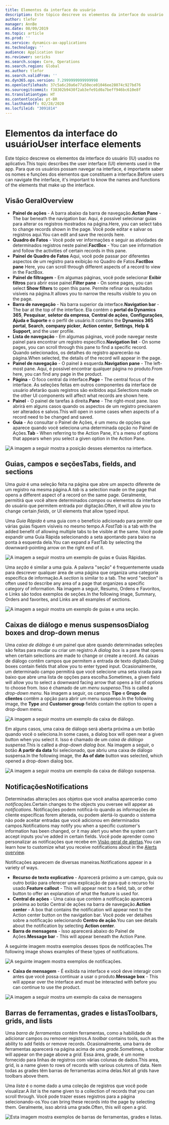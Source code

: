 ```yaml
---
title: Elementos da interface do usuário
description: Este tópico descreve os elementos da interface do usuário (IU) usados no aplicativo.
author: tlefor
manager: AnnBe
ms.date: 08/09/2019
ms.topic: article
ms.prod: ''
ms.service: dynamics-ax-applications
ms.technology: ''
audience: Application User
ms.reviewer: sericks
ms.search.scope: Core, Operations
ms.search.region: Global
ms.author: tlefor
ms.search.validFrom: ''
ms.dyn365.ops.version: 7.2999999999999998
ms.openlocfilehash: 37c5a6c20a6e77a50ece01046ee28074c927bd76
ms.sourcegitcommit: f38302b9430f2ab3efe91d0a7beff946bc610e8f
ms.translationtype: HT
ms.contentlocale: pt-BR
ms.lasthandoff: 02/28/2020
ms.locfileid: "3091814"
---
```

# <a name="user-interface-elements"></a><span data-ttu-id="c2ebf-103">Elementos da interface do usuário</span><span class="sxs-lookup"><span data-stu-id="c2ebf-103">User interface elements</span></span>

<span data-ttu-id="c2ebf-104">Este tópico descreve os elementos da interface do usuário (IU) usados no aplicativo.</span><span class="sxs-lookup"><span data-stu-id="c2ebf-104">This topic describes the user interface (UI) elements used in the app.</span></span> <span data-ttu-id="c2ebf-105">Para que os usuários possam navegar na interface, é importante saber os nomes e funções dos elementos que constituem a interface.</span><span class="sxs-lookup"><span data-stu-id="c2ebf-105">Before users can navigate the interface, it's important to know the names and functions of the elements that make up the interface.</span></span>

## <a name="overview"></a><span data-ttu-id="c2ebf-106">Visão Geral</span><span class="sxs-lookup"><span data-stu-id="c2ebf-106">Overview</span></span>

- <span data-ttu-id="c2ebf-107">**Painel de ações** - A barra abaixo da barra de navegação.</span><span class="sxs-lookup"><span data-stu-id="c2ebf-107">**Action Pane** - The bar beneath the navigation bar.</span></span> <span data-ttu-id="c2ebf-108">Aqui, é possível selecionar guias para alterar os registros mostrados na página.</span><span class="sxs-lookup"><span data-stu-id="c2ebf-108">Here, you can select tabs to change records shown in the page.</span></span> <span data-ttu-id="c2ebf-109">Você pode editar e salvar os registros aqui.</span><span class="sxs-lookup"><span data-stu-id="c2ebf-109">You can edit and save the records here.</span></span>  
- <span data-ttu-id="c2ebf-110">**Quadro de Fatos** - Você pode ver informações e seguir as atividades de determinados registros neste painel.</span><span class="sxs-lookup"><span data-stu-id="c2ebf-110">**FactBox** - You can see information and follow the activities of certain records in this pane.</span></span>  
- <span data-ttu-id="c2ebf-111">**Painel de Quadro de Fatos** Aqui, você pode passar por diferentes aspectos de um registro para exibição no Quadro de Fatos.</span><span class="sxs-lookup"><span data-stu-id="c2ebf-111">**FactBox pane** Here, you can scroll through different aspects of a record to view in the FactBox.</span></span>  
- <span data-ttu-id="c2ebf-112">**Painel de filtragem** - Em algumas páginas, você pode selecionar **Exibir filtros** para abrir esse painel.</span><span class="sxs-lookup"><span data-stu-id="c2ebf-112">**Filter pane** - On some pages, you can select **Show filters** to open this pane.</span></span> <span data-ttu-id="c2ebf-113">Permite refinar os resultados visíveis na página.</span><span class="sxs-lookup"><span data-stu-id="c2ebf-113">It allows you to narrow the results visible to you on the page.</span></span>  
- <span data-ttu-id="c2ebf-114">**Barra de navegação** - Na barra superior da interface.</span><span class="sxs-lookup"><span data-stu-id="c2ebf-114">**Navigation bar** - The bar at the top of the interface.</span></span> <span data-ttu-id="c2ebf-115">Ela contém o **portal do Dynamics 365**, **Pesquisar**, **seletor da empresa**, **Central de ações**, **Configurações**, **Ajuda e Suporte** e o perfil de usuário.</span><span class="sxs-lookup"><span data-stu-id="c2ebf-115">It contains the **Dynamics 365 portal**, **Search**, **company picker**, **Action center**, **Settings**, **Help & Support**, and the user profile.</span></span>  
- <span data-ttu-id="c2ebf-116">**Lista de navegação** - Em algumas páginas, você pode navegar neste painel para encontrar um registro específico.</span><span class="sxs-lookup"><span data-stu-id="c2ebf-116">**Navigation list** - On some pages, you can scroll through this pane to find a specific record.</span></span> <span data-ttu-id="c2ebf-117">Quando selecionados, os detalhes do registro aparecerão na página.</span><span class="sxs-lookup"><span data-stu-id="c2ebf-117">When selected, the details of the record will appear in the page.</span></span>  
- <span data-ttu-id="c2ebf-118">**Painel de navegação** - O painel à esquerda.</span><span class="sxs-lookup"><span data-stu-id="c2ebf-118">**Navigation pane** - The left-most pane.</span></span> <span data-ttu-id="c2ebf-119">Aqui, é possível encontrar qualquer página no produto.</span><span class="sxs-lookup"><span data-stu-id="c2ebf-119">From here, you can find any page in the product.</span></span>  
- <span data-ttu-id="c2ebf-120">**Página** - O foco central da interface.</span><span class="sxs-lookup"><span data-stu-id="c2ebf-120">**Page** - The central focus of the interface.</span></span> <span data-ttu-id="c2ebf-121">As seleções feitas em outros componentes da interface de usuário afetarão quais registros são exibidos aqui.</span><span class="sxs-lookup"><span data-stu-id="c2ebf-121">Selections made on the other UI components will affect what records are shown here.</span></span>  
- <span data-ttu-id="c2ebf-122">**Painel** - O painel de tarefas à direita.</span><span class="sxs-lookup"><span data-stu-id="c2ebf-122">**Pane** - The right-most pane.</span></span> <span data-ttu-id="c2ebf-123">Isso abrirá em alguns casos quando os aspectos de um registro precisarem ser alterados e salvos.</span><span class="sxs-lookup"><span data-stu-id="c2ebf-123">This will open in some cases when aspects of a record need to be changed and saved.</span></span>  
- <span data-ttu-id="c2ebf-124">**Guia** - Ao consultar o Painel de Ações, é um menu de opções que aparece quando você seleciona uma determinada opção no Painel de Ações.</span><span class="sxs-lookup"><span data-stu-id="c2ebf-124">**Tab** - When referring to the Action Pane, it's a menu of options that appears when you select a given option in the Action Pane.</span></span>  

![A imagem a seguir mostra a posição desses elementos na interface.](media/user-interface-01.png)

## <a name="tabs-fields-and-sections"></a><span data-ttu-id="c2ebf-126">Guias, campos e seções</span><span class="sxs-lookup"><span data-stu-id="c2ebf-126">Tabs, fields, and sections</span></span>

<span data-ttu-id="c2ebf-127">Uma *guia* é uma seleção feita na página que abre um aspecto diferente de um registro na mesma página.</span><span class="sxs-lookup"><span data-stu-id="c2ebf-127">A *tab* is a selection made on the page that opens a different aspect of a record on the same page.</span></span> <span data-ttu-id="c2ebf-128">Geralmente, permitirá que você altere determinados *campos* ou elementos da interface do usuário que permitem entrada por digitação.</span><span class="sxs-lookup"><span data-stu-id="c2ebf-128">Often, it will allow you to change certain *fields*, or UI elements that allow typed input.</span></span> 

<span data-ttu-id="c2ebf-129">Uma *Guia Rápida* é uma guia com o benefício adicionado para permitir que várias guias fiquem visíveis no mesmo tempo.</span><span class="sxs-lookup"><span data-stu-id="c2ebf-129">A *FastTab* is a tab with the added benefit of allowing multiple tabs to be visible at the same.</span></span> <span data-ttu-id="c2ebf-130">Você pode expandir uma Guia Rápida selecionando a seta apontando para baixo na ponta à esquerda dela.</span><span class="sxs-lookup"><span data-stu-id="c2ebf-130">You can expand a FastTab by selecting the downward-pointing arrow on the right end of it.</span></span>

![A imagem a seguir mostra um exemplo de guias e Guias Rápidas.](media/user-interface-02.png)

<span data-ttu-id="c2ebf-132">Uma *seção* é similar a uma guia. A palavra "seção" é frequentemente usada para descrever qualquer área de uma página que organiza uma categoria específica de informação.</span><span class="sxs-lookup"><span data-stu-id="c2ebf-132">A *section* is similar to a tab. The word "section" is often used to describe any area of a page that organizes a specific category of information.</span></span> <span data-ttu-id="c2ebf-133">Na imagem a seguir, Resumo, Ordens e Favoritos, e Links são todos exemplos de seções.</span><span class="sxs-lookup"><span data-stu-id="c2ebf-133">In the following image, Summary, Orders and favorites, and Links are all examples of sections.</span></span>

![A imagem a seguir mostra um exemplo de guias e uma seção.](media/user-interface-03.png)

## <a name="dialog-boxes-and-drop-down-menus"></a><span data-ttu-id="c2ebf-135">Caixas de diálogo e menus suspensos</span><span class="sxs-lookup"><span data-stu-id="c2ebf-135">Dialog boxes and drop-down menus</span></span>

<span data-ttu-id="c2ebf-136">Uma *caixa de diálogo* é um painel que abre quando determinadas seleções são feitas para mudar ou criar um registro.</span><span class="sxs-lookup"><span data-stu-id="c2ebf-136">A *dialog box* is a pane that opens when certain selections are made to change or create a record.</span></span> <span data-ttu-id="c2ebf-137">As caixas de diálogo contêm campos que permitem a entrada de texto digitado.</span><span class="sxs-lookup"><span data-stu-id="c2ebf-137">Dialog boxes contain fields that allow you to enter typed input.</span></span> <span data-ttu-id="c2ebf-138">Ocasionalmente, um determinado campo permitirá que você selecione uma seta virada para baixo que abre uma lista de opções para escolha.</span><span class="sxs-lookup"><span data-stu-id="c2ebf-138">Sometimes, a given field will allow you to select a downward facing arrow that opens a list of options to choose from.</span></span> <span data-ttu-id="c2ebf-139">Isso é chamado de um *menu suspenso*.</span><span class="sxs-lookup"><span data-stu-id="c2ebf-139">This is called a *drop-down menu*.</span></span> <span data-ttu-id="c2ebf-140">Na imagem a seguir, os campos **Tipo** e **Grupo de clientes** contêm a opção para abrir um menu suspenso.</span><span class="sxs-lookup"><span data-stu-id="c2ebf-140">In the following image, the **Type** and **Customer group** fields contain the option to open a drop-down menu.</span></span>

![A imagem a seguir mostra um exemplo da caixa de diálogo.](media/user-interface-04.png)

<span data-ttu-id="c2ebf-142">Em alguns casos, uma caixa de diálogo será aberta próxima a um botão quando você o seleciona.</span><span class="sxs-lookup"><span data-stu-id="c2ebf-142">In some cases, a dialog box will open near a given button when you select it.</span></span> <span data-ttu-id="c2ebf-143">Isso é chamado de um *caixa de diálogo suspensa*.</span><span class="sxs-lookup"><span data-stu-id="c2ebf-143">This is called a *drop-down dialog box*.</span></span> <span data-ttu-id="c2ebf-144">Na imagem a seguir, o botão **A partir da data** foi selecionado, que abriu uma caixa de diálogo suspensa.</span><span class="sxs-lookup"><span data-stu-id="c2ebf-144">In the following image, the **As of date** button was selected, which opened a drop-down dialog box.</span></span>

![A imagem a seguir mostra um exemplo da caixa de diálogo suspensa.](media/user-interface-05.png)

## <a name="notifications"></a><span data-ttu-id="c2ebf-146">Notificações</span><span class="sxs-lookup"><span data-stu-id="c2ebf-146">Notifications</span></span>

<span data-ttu-id="c2ebf-147">Determinadas alterações aos objetos que você analisa aparecerão como *notificações*.</span><span class="sxs-lookup"><span data-stu-id="c2ebf-147">Certain changes to the objects you oversee will appear as *notifications*.</span></span> <span data-ttu-id="c2ebf-148">Notificações podem notificá-lo quando as informações de cliente específicas forem alterada, ou podem alertá-lo quando o sistema não pode aceitar entradas que você adicionou em determinados campos.</span><span class="sxs-lookup"><span data-stu-id="c2ebf-148">Notifications may notify you when a specific customer's information has been changed, or it may alert you when the system can't accept inputs you've added in certain fields.</span></span> <span data-ttu-id="c2ebf-149">Você pode aprender como personalizar as notificações que recebe em [Visão geral de alertas](../get-started/alerts-overview.md).</span><span class="sxs-lookup"><span data-stu-id="c2ebf-149">You can learn how to customize what you receive notifications about in the [Alerts overview](../get-started/alerts-overview.md).</span></span>

<span data-ttu-id="c2ebf-150">Notificações aparecem de diversas maneiras.</span><span class="sxs-lookup"><span data-stu-id="c2ebf-150">Notifications appear in a variety of ways.</span></span>
- <span data-ttu-id="c2ebf-151">**Recurso de texto explicativo** - Aparecerá próximo a um campo, guia ou outro botão para oferecer uma explicação de para quê o recurso foi usado.</span><span class="sxs-lookup"><span data-stu-id="c2ebf-151">**Feature callout** - This will appear next to a field, tab, or other button to offer an explanation of what the feature is used for.</span></span> 
- <span data-ttu-id="c2ebf-152">**Central de ações** - Uma caixa que contém a notificação aparecerá próxima ao botão Central de ações na barra de navegação.</span><span class="sxs-lookup"><span data-stu-id="c2ebf-152">**Action center** - A box that contains the notification will appear next to the Action center button on the navigation bar.</span></span> <span data-ttu-id="c2ebf-153">Você pode ver detalhes sobre a notificação selecionando **Centro de ação**.</span><span class="sxs-lookup"><span data-stu-id="c2ebf-153">You can see details about the notification by selecting **Action center**.</span></span>  
- <span data-ttu-id="c2ebf-154">**Barra de mensagens** - Isso aparecerá abaixo do Painel de Ações.</span><span class="sxs-lookup"><span data-stu-id="c2ebf-154">**Message bar** - This will appear beneath the Action Pane.</span></span>  

<span data-ttu-id="c2ebf-155">A seguinte imagem mostra exemplos desses tipos de notificações.</span><span class="sxs-lookup"><span data-stu-id="c2ebf-155">The following image shows examples of these types of notifications.</span></span>

![A seguinte imagem mostra exemplos de notificações.](media/user-interface-06.png)

- <span data-ttu-id="c2ebf-157">**Caixa de mensagem** - É exibida na interface e você deve interagir com antes que você possa continuar a usar o produto.</span><span class="sxs-lookup"><span data-stu-id="c2ebf-157">**Message box** - This will appear over the interface and must be interacted with before you can continue to use the product.</span></span>  

![A imagem a seguir mostra um exemplo da caixa de mensagens](media/user-interface-07.png)

## <a name="toolbars-grids-and-lists"></a><span data-ttu-id="c2ebf-159">Barras de ferramentas, grades e listas</span><span class="sxs-lookup"><span data-stu-id="c2ebf-159">Toolbars, grids, and lists</span></span>

<span data-ttu-id="c2ebf-160">Uma *barra de ferramentas* contém ferramentas, como a habilidade de adicionar campos ou remover registros.</span><span class="sxs-lookup"><span data-stu-id="c2ebf-160">A *toolbar* contains tools, such as the ability to add fields or remove records.</span></span> <span data-ttu-id="c2ebf-161">Ocasionalmente, uma barra de ferramentas aparecerá na página acima de uma *grade*.</span><span class="sxs-lookup"><span data-stu-id="c2ebf-161">Sometimes, a toolbar will appear on the page above a *grid*.</span></span> <span data-ttu-id="c2ebf-162">Essa área, grade, é um nome fornecido para linhas de registros com várias colunas de dados.</span><span class="sxs-lookup"><span data-stu-id="c2ebf-162">This area, grid, is a name given to rows of records with various columns of data.</span></span> <span data-ttu-id="c2ebf-163">Nem todas as grades têm barras de ferramentas acima delas.</span><span class="sxs-lookup"><span data-stu-id="c2ebf-163">Not all grids have toolbars above them.</span></span>

<span data-ttu-id="c2ebf-164">Uma *lista* é o nome dado a uma coleção de registros que você pode visualizar.</span><span class="sxs-lookup"><span data-stu-id="c2ebf-164">A *list* is the name given to a collection of records that you can scroll through.</span></span> <span data-ttu-id="c2ebf-165">Você pode trazer esses registros para a página selecionando-os.</span><span class="sxs-lookup"><span data-stu-id="c2ebf-165">You can bring these records into the page by selecting them.</span></span> <span data-ttu-id="c2ebf-166">Geralmente, isso abrirá uma grade.</span><span class="sxs-lookup"><span data-stu-id="c2ebf-166">Often, this will open a grid.</span></span>

![Esta imagem mostra exemplos de barras de ferramentas, grades e listas.](media/user-interface-08.png)
